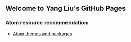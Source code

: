 ## Welcome to Yang Liu's GitHub Pages

### Atom resource recommendation 
- [Atom themes and packages](https://www.hi-linux.com/posts/28459.html)
